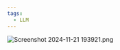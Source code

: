 ```yaml
---
tags:
  - LLM
---
```


![Screenshot 2024-11-21 193921.png](https://collected-notes.s3.us-west-2.amazonaws.com/uploads/28846/0115efd8-0499-409e-a4e2-b3daa5525640)
